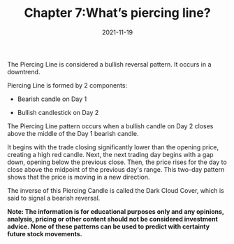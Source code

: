 ﻿---
title: Chapter 7:What’s piercing line?
date: 2021-11-19
description: I am a description of a great article
img: /images/article/Chapter_7_Whats_piercing_line/1.png
alt: Chapter 7:What’s piercing line?
tags: 
  - Hashtag 1
  - Hashtag 2
  - Hashtag 3
  - Hashtag 4
  - Hashtag 5
  - Hashtag 6
---

The Piercing Line is considered a bullish reversal pattern. It occurs in a downtrend.

Piercing Line is formed by 2 components:

- Bearish candle on Day 1

- Bullish candlestick on Day 2

The Piercing Line pattern occurs when a bullish candle on Day 2 closes above the middle of the Day 1 bearish candle.

It begins with the trade closing significantly lower than the opening price, creating a high red candle. Next, the next trading day begins with a gap down, opening below the previous close. Then, the price rises for the day to close above the midpoint of the previous day's range. This two-day pattern shows that the price is moving in a new direction.

The inverse of this Piercing Candle is called the Dark Cloud Cover, which is said to signal a bearish reversal.

**Note: The information is for educational purposes only and any opinions, analysis, pricing or other content should not be considered investment advice. None of these patterns can be used to predict with certainty future stock movements.**